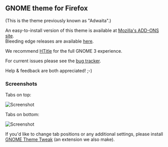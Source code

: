 ## GNOME theme for Firefox

(This is the theme previously known as "Adwaita".)

An easy-to-install version of this theme is available at 
[Mozilla's ADD-ONS site](https://addons.mozilla.org/en-US/firefox/addon/adwaita).  
Bleeding edge releases are available [here](https://launchpad.net/gnome-integration/firefox-gnome/firefox-gnome-releases).

We recommend [HTitle](https://addons.mozilla.org/en-US/firefox/addon/htitle) 
for the full GNOME 3 experience.

For current issues please see the 
[bug tracker](https://github.com/gnome-integration-team/firefox-gnome/issues).

Help & feedback are both appreciated! ;-)

### Screenshots

Tabs on top:

![Screenshot](https://raw.github.com/gnome-integration-team/firefox-gnome/master/screenshots/screenshot-tabs-on-top.png)

Tabs on bottom:

![Screenshot](https://raw.github.com/gnome-integration-team/firefox-gnome/master/screenshots/screenshot-tabs-on-bottom.png)

If you'd like to change tab positions or any additional settings, 
please install [GNOME Theme Tweak](https://addons.mozilla.org/en-US/firefox/addon/gnome-theme-tweak/)
(an extension we also make).
